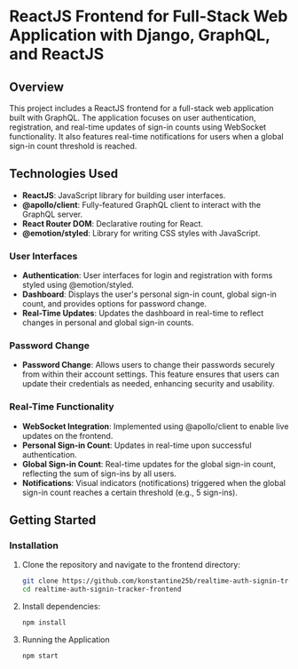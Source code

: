 # ReactJS Frontend for Full-Stack Web Application with Django, GraphQL, and ReactJS

## Overview

This project includes a ReactJS frontend for a full-stack web application built with GraphQL. The application focuses on user authentication, registration, and real-time updates of sign-in counts using WebSocket functionality. It also features real-time notifications for users when a global sign-in count threshold is reached.

## Technologies Used

- **ReactJS**: JavaScript library for building user interfaces.
- **@apollo/client**: Fully-featured GraphQL client to interact with the GraphQL server.
- **React Router DOM**: Declarative routing for React.
- **@emotion/styled**: Library for writing CSS styles with JavaScript.

### User Interfaces

- **Authentication**: User interfaces for login and registration with forms styled using @emotion/styled.
- **Dashboard**: Displays the user's personal sign-in count, global sign-in count, and provides options for password change.
- **Real-Time Updates**: Updates the dashboard in real-time to reflect changes in personal and global sign-in counts.

### Password Change

- **Password Change**: Allows users to change their passwords securely from within their account settings. This feature ensures that users can update their credentials as needed, enhancing security and usability.

### Real-Time Functionality

- **WebSocket Integration**: Implemented using @apollo/client to enable live updates on the frontend.
- **Personal Sign-in Count**: Updates in real-time upon successful authentication.
- **Global Sign-in Count**: Real-time updates for the global sign-in count, reflecting the sum of sign-ins by all users.
- **Notifications**: Visual indicators (notifications) triggered when the global sign-in count reaches a certain threshold (e.g., 5 sign-ins).

## Getting Started

### Installation

1. Clone the repository and navigate to the frontend directory:

   ```sh
   git clone https://github.com/konstantine25b/realtime-auth-signin-tracker-frontend
   cd realtime-auth-signin-tracker-frontend

2. Install dependencies:

   ```sh
   npm install

3. Running the Application

   ```sh
   npm start

   
